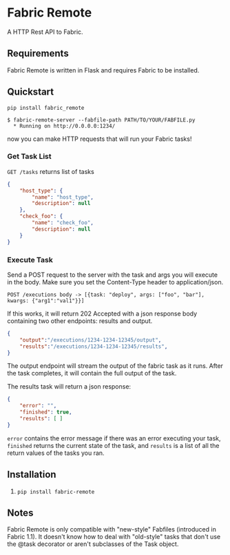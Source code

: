 # Fabric Remote

A HTTP Rest API to Fabric.

## Requirements
Fabric Remote is written in Flask and requires Fabric to be installed.

## Quickstart

```
pip install fabric_remote
```

```
$ fabric-remote-server --fabfile-path PATH/TO/YOUR/FABFILE.py 
  * Running on http://0.0.0.0:1234/
```

now you can make HTTP requests that will run your Fabric tasks!

### Get Task List

`GET /tasks` returns list of tasks

```json
{
    "host_type": {
        "name": "host_type",
        "description": null
    },
    "check_foo": {
        "name": "check_foo",
        "description": null
    }
}
```

### Execute Task

Send a POST request to the server with the task and args you will execute in the body.  Make sure you set the Content-Type header to application/json.  

`POST /executions body -> [{task: "deploy", args: ["foo", "bar"], kwargs: {"arg1":"val1"}}]`

If this works, it will return 202 Accepted with a json response body containing two other endpoints: results and output.  

```json
{
    "output":"/executions/1234-1234-12345/output",
    "results":"/executions/1234-1234-12345/results",
}
```

The output endpoint will stream the output of the fabric task as it runs.  After the task completes, it will contain the full output of the task.

The results task will return a json response:

```json
{
    "error": "",
    "finished": true,
    "results": [ ]
}
```

`error` contains the error message if there was an error executing your task, `finished` returns the current state of the task, and `results` is a list of all the return values of the tasks you ran.

## Installation
1. `pip install fabric-remote`

## Notes
Fabric Remote is only compatible with "new-style" Fabfiles (introduced in Fabric 1.1).  It doesn't know how to deal with "old-style" tasks that don't use the @task decorator or aren't subclasses of the Task object.
